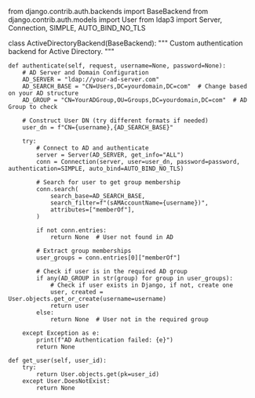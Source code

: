 from django.contrib.auth.backends import BaseBackend
from django.contrib.auth.models import User
from ldap3 import Server, Connection, SIMPLE, AUTO_BIND_NO_TLS

class ActiveDirectoryBackend(BaseBackend):
    """
    Custom authentication backend for Active Directory.
    """

    def authenticate(self, request, username=None, password=None):
        # AD Server and Domain Configuration
        AD_SERVER = "ldap://your-ad-server.com"
        AD_SEARCH_BASE = "CN=Users,DC=yourdomain,DC=com"  # Change based on your AD structure
        AD_GROUP = "CN=YourADGroup,OU=Groups,DC=yourdomain,DC=com"  # AD Group to check
        
        # Construct User DN (try different formats if needed)
        user_dn = f"CN={username},{AD_SEARCH_BASE}"

        try:
            # Connect to AD and authenticate
            server = Server(AD_SERVER, get_info="ALL")
            conn = Connection(server, user=user_dn, password=password, authentication=SIMPLE, auto_bind=AUTO_BIND_NO_TLS)
            
            # Search for user to get group membership
            conn.search(
                search_base=AD_SEARCH_BASE,
                search_filter=f"(sAMAccountName={username})",
                attributes=["memberOf"],
            )

            if not conn.entries:
                return None  # User not found in AD

            # Extract group memberships
            user_groups = conn.entries[0]["memberOf"]

            # Check if user is in the required AD group
            if any(AD_GROUP in str(group) for group in user_groups):
                # Check if user exists in Django, if not, create one
                user, created = User.objects.get_or_create(username=username)
                return user
            else:
                return None  # User not in the required group

        except Exception as e:
            print(f"AD Authentication failed: {e}")
            return None

    def get_user(self, user_id):
        try:
            return User.objects.get(pk=user_id)
        except User.DoesNotExist:
            return None